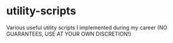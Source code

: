 # utility-scripts
Various useful utility scripts I implemented during my career (NO GUARANTEES, USE AT YOUR OWN DISCRETION!)
